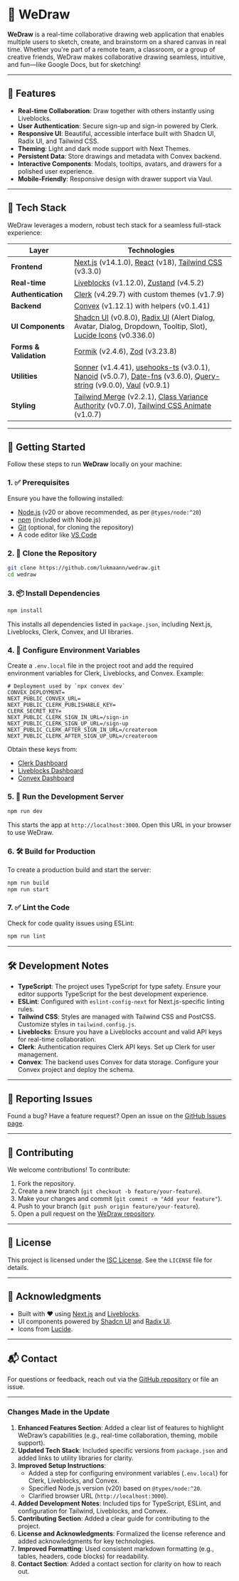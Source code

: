 

# 🎨 WeDraw

**WeDraw** is a real-time collaborative drawing web application that enables multiple users to sketch, create, and brainstorm on a shared canvas in real time. Whether you're part of a remote team, a classroom, or a group of creative friends, WeDraw makes collaborative drawing seamless, intuitive, and fun—like Google Docs, but for sketching!

---

## 🌟 Features

- **Real-time Collaboration**: Draw together with others instantly using Liveblocks.
- **User Authentication**: Secure sign-up and sign-in powered by Clerk.
- **Responsive UI**: Beautiful, accessible interface built with Shadcn UI, Radix UI, and Tailwind CSS.
- **Theming**: Light and dark mode support with Next Themes.
- **Persistent Data**: Store drawings and metadata with Convex backend.
- **Interactive Components**: Modals, tooltips, avatars, and drawers for a polished user experience.
- **Mobile-Friendly**: Responsive design with drawer support via Vaul.

---

## 🧠 Tech Stack

WeDraw leverages a modern, robust tech stack for a seamless full-stack experience:

| Layer            | Technologies                                                                 |
|------------------|------------------------------------------------------------------------------|
| **Frontend**     | [Next.js](https://nextjs.org) (v14.1.0), [React](https://react.dev) (v18), [Tailwind CSS](https://tailwindcss.com) (v3.3.0) |
| **Real-time**    | [Liveblocks](https://liveblocks.io) (v1.12.0), [Zustand](https://zustand-demo.pmnd.rs) (v4.5.2) |
| **Authentication** | [Clerk](https://clerk.dev) (v4.29.7) with custom themes (v1.7.9)            |
| **Backend**      | [Convex](https://convex.dev) (v1.12.1) with helpers (v0.1.41)               |
| **UI Components** | [Shadcn UI](https://ui.shadcn.com) (v0.8.0), [Radix UI](https://www.radix-ui.com/) (Alert Dialog, Avatar, Dialog, Dropdown, Tooltip, Slot), [Lucide Icons](https://lucide.dev) (v0.336.0) |
| **Forms & Validation** | [Formik](https://formik.org) (v2.4.6), [Zod](https://zod.dev) (v3.23.8) |
| **Utilities**    | [Sonner](https://sonner.emilkowal.ski) (v1.4.41), [usehooks-ts](https://usehooks-ts.com) (v3.0.1), [Nanoid](https://github.com/ai/nanoid) (v5.0.7), [Date-fns](https://date-fns.org) (v3.6.0), [Query-string](https://github.com/sindresorhus/query-string) (v9.0.0), [Vaul](https://vaul.emilkowal.ski) (v0.9.1) |
| **Styling**      | [Tailwind Merge](https://github.com/dcastil/tailwind-merge) (v2.2.1), [Class Variance Authority](https://cva.style) (v0.7.0), [Tailwind CSS Animate](https://github.com/jamiebuilds/tailwindcss-animate) (v1.0.7) |

---

## 🚀 Getting Started

Follow these steps to run **WeDraw** locally on your machine:

### 1. ✅ Prerequisites

Ensure you have the following installed:
- [Node.js](https://nodejs.org/) (v20 or above recommended, as per `@types/node:^20`)
- [npm](https://www.npmjs.com/) (included with Node.js)
- [Git](https://git-scm.com/) (optional, for cloning the repository)
- A code editor like [VS Code](https://code.visualstudio.com/)

### 2. 📂 Clone the Repository

```bash
git clone https://github.com/lukmaann/wedraw.git
cd wedraw
```

### 3. 📦 Install Dependencies

```bash
npm install
```

This installs all dependencies listed in `package.json`, including Next.js, Liveblocks, Clerk, Convex, and UI libraries.

### 4. 🔑 Configure Environment Variables

Create a `.env.local` file in the project root and add the required environment variables for Clerk, Liveblocks, and Convex. Example:

```env
# Deployment used by `npx convex dev`
CONVEX_DEPLOYMENT=
NEXT_PUBLIC_CONVEX_URL=
NEXT_PUBLIC_CLERK_PUBLISHABLE_KEY=
CLERK_SECRET_KEY=
NEXT_PUBLIC_CLERK_SIGN_IN_URL=/sign-in
NEXT_PUBLIC_CLERK_SIGN_UP_URL=/sign-up
NEXT_PUBLIC_CLERK_AFTER_SIGN_IN_URL=/createroom
NEXT_PUBLIC_CLERK_AFTER_SIGN_UP_URL=/createroom
```

Obtain these keys from:
- [Clerk Dashboard](https://dashboard.clerk.dev/)
- [Liveblocks Dashboard](https://liveblocks.io/dashboard)
- [Convex Dashboard](https://dashboard.convex.dev/)

### 5. 🚀 Run the Development Server

```bash
npm run dev
```

This starts the app at `http://localhost:3000`. Open this URL in your browser to use WeDraw.

### 6. 🛠️ Build for Production

To create a production build and start the server:

```bash
npm run build
npm run start
```

### 7. ✅ Lint the Code

Check for code quality issues using ESLint:

```bash
npm run lint
```

---

## 🛠️ Development Notes

- **TypeScript**: The project uses TypeScript for type safety. Ensure your editor supports TypeScript for the best development experience.
- **ESLint**: Configured with `eslint-config-next` for Next.js-specific linting rules.
- **Tailwind CSS**: Styles are managed with Tailwind CSS and PostCSS. Customize styles in `tailwind.config.js`.
- **Liveblocks**: Ensure you have a Liveblocks account and valid API keys for real-time collaboration.
- **Clerk**: Authentication requires Clerk API keys. Set up Clerk for user management.
- **Convex**: The backend uses Convex for data storage. Configure your Convex project and deploy the schema.

---

## 🐛 Reporting Issues

Found a bug? Have a feature request? Open an issue on the [GitHub Issues page](https://github.com/lukmaann/wedraw/issues).

---

## 🤝 Contributing

We welcome contributions! To contribute:

1. Fork the repository.
2. Create a new branch (`git checkout -b feature/your-feature`).
3. Make your changes and commit (`git commit -m "Add your feature"`).
4. Push to your branch (`git push origin feature/your-feature`).
5. Open a pull request on the [WeDraw repository](https://github.com/lukmaann/wedraw).

---

## 📜 License

This project is licensed under the [ISC License](https://opensource.org/licenses/ISC). See the `LICENSE` file for details.

---

## 🙌 Acknowledgments

- Built with ❤️ using [Next.js](https://nextjs.org/) and [Liveblocks](https://liveblocks.io/).
- UI components powered by [Shadcn UI](https://ui.shadcn.com/) and [Radix UI](https://www.radix-ui.com/).
- Icons from [Lucide](https://lucide.dev/).

---

## 📬 Contact

For questions or feedback, reach out via the [GitHub repository](https://github.com/lukmaann/wedraw) or file an issue.

---

### **Changes Made in the Update**
1. **Enhanced Features Section**: Added a clear list of features to highlight WeDraw’s capabilities (e.g., real-time collaboration, theming, mobile support).
2. **Updated Tech Stack**: Included specific versions from `package.json` and added links to utility libraries for clarity.
3. **Improved Setup Instructions**:
   - Added a step for configuring environment variables (`.env.local`) for Clerk, Liveblocks, and Convex.
   - Specified Node.js version (v20) based on `@types/node:^20`.
   - Clarified browser URL (`http://localhost:3000`).
4. **Added Development Notes**: Included tips for TypeScript, ESLint, and configuration for Tailwind, Liveblocks, and Convex.
5. **Contributing Section**: Added a clear guide for contributing to the project.
6. **License and Acknowledgments**: Formalized the license reference and added acknowledgments for key technologies.
7. **Improved Formatting**: Used consistent markdown formatting (e.g., tables, headers, code blocks) for readability.
8. **Contact Section**: Added a contact section for clarity on how to reach out.


